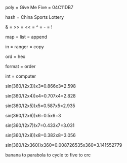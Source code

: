 poly = Give Me Five = 04C11DB7

hash = China Sports Lottery

& = >> = << = ^ = - = !

map = list = append

in = ranger = copy

ord = hex

format = order

int = computer

sin(360/(2x3))x3=0.866x3=2.598

sin(360/(2x4))x4=0.707x4=2.828

sin(360/(2x5))x5=0.587x5=2.935

sin(360/(2x6))x6=0.5x6=3

sin(360/(2x7))x7=0.433x7=3.031

sin(360/(2x8))x8=0.382x8=3.056

sin(360/(2x360))x360=0.008726535x360=3.141552779

banana to parabola to cycle to five to crc
